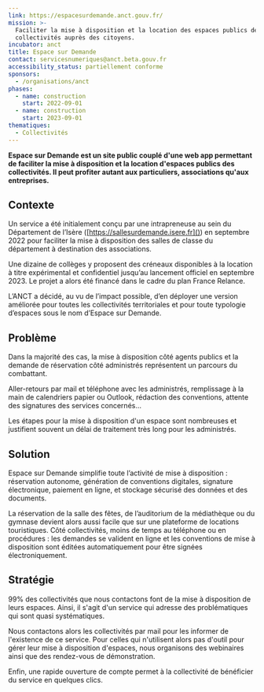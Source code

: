 ```yaml
---
link: https://espacesurdemande.anct.gouv.fr/
mission: >-
  Faciliter la mise à disposition et la location des espaces publics des
  collectivités auprès des citoyens.
incubator: anct
title: Espace sur Demande
contact: servicesnumeriques@anct.beta.gouv.fr
accessibility_status: partiellement conforme
sponsors:
  - /organisations/anct
phases:
  - name: construction
    start: 2022-09-01
  - name: construction
    start: 2023-09-01
thematiques:
  - Collectivités
---
```

**Espace sur Demande est un site public couplé d'une web app permettant de faciliter la mise à disposition et la location d'espaces publics des collectivités. Il peut profiter autant aux particuliers, associations qu'aux entreprises.**

## Contexte

Un service a été initialement conçu par une intrapreneuse au sein du Département de l’Isère ([https://sallesurdemande.isere.fr]()) en septembre 2022 pour faciliter la mise à disposition des salles de classe du département à destination des associations. 

Une dizaine de collèges y proposent des créneaux disponibles à la location à titre expérimental et confidentiel jusqu’au lancement officiel en septembre 2023. Le projet a alors été financé dans le cadre du plan France Relance. 

L’ANCT a décidé, au vu de l’impact possible, d’en déployer une version améliorée pour toutes les collectivités territoriales et pour toute typologie d’espaces sous le nom d’Espace sur Demande.

## Problème

Dans la majorité des cas, la mise à disposition côté agents publics et la demande de réservation côté administrés représentent un parcours du combattant.

Aller-retours par mail et téléphone avec les administrés, remplissage à la main de calendriers papier ou Outlook, rédaction des conventions, attente des signatures des services concernés… 

Les étapes pour la mise à disposition d'un espace sont nombreuses et justifient souvent un délai de traitement très long pour les administrés.

## Solution

Espace sur Demande simplifie toute l’activité de mise à disposition : réservation autonome, génération de conventions digitales, signature électronique, paiement en ligne, et stockage sécurisé des données et des documents.

La réservation de la salle des fêtes, de l’auditorium de la médiathèque ou du gymnase devient alors aussi facile que sur une plateforme de locations touristiques. Côté collectivités, moins de temps au téléphone ou en procédures : les demandes se valident en ligne et les conventions de mise à disposition sont  éditées automatiquement pour être signées électroniquement. 

## Stratégie

99% des collectivités que nous contactons font de la mise à disposition de leurs espaces. Ainsi, il s'agit d'un service qui adresse des problématiques qui sont quasi systématiques. 

Nous contactons alors les collectivités par mail pour les informer de l'existence de ce service.
Pour celles qui n'utilisent alors pas d'outil pour gérer leur mise à disposition d'espaces, nous organisons des webinaires ainsi que des rendez-vous de démonstration.

Enfin, une rapide ouverture de compte permet à la collectivité de bénéficier du service en quelques clics.